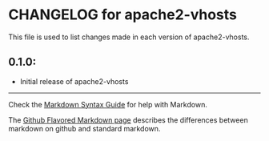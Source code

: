 # CHANGELOG for apache2-vhosts

This file is used to list changes made in each version of apache2-vhosts.

## 0.1.0:

* Initial release of apache2-vhosts

- - -
Check the [Markdown Syntax Guide](http://daringfireball.net/projects/markdown/syntax) for help with Markdown.

The [Github Flavored Markdown page](http://github.github.com/github-flavored-markdown/) describes the differences between markdown on github and standard markdown.
